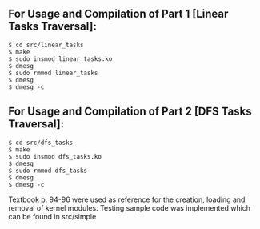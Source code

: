 ## For Usage and Compilation of Part 1 [Linear Tasks Traversal]:

```
$ cd src/linear_tasks
$ make
$ sudo insmod linear_tasks.ko
$ dmesg
$ sudo rmmod linear_tasks
$ dmesg
$ dmesg -c
```

## For Usage and Compilation of Part 2 [DFS Tasks Traversal]:

```
$ cd src/dfs_tasks
$ make
$ sudo insmod dfs_tasks.ko
$ dmesg
$ sudo rmmod dfs_tasks
$ dmesg
$ dmesg -c
```

Textbook p. 94-96 were used as reference for the creation, loading and removal of kernel modules. Testing sample code was implemented which can be found in src/simple

